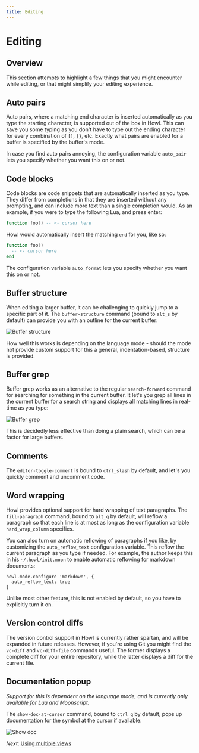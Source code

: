 ```yaml
---
title: Editing
---
```


# Editing

## Overview

This section attempts to highlight a few things that you might encounter while
editing, or that might simplify your editing experience.

## Auto pairs

Auto pairs, where a matching end character is inserted automatically as you type
the starting character, is supported out of the box in Howl. This can save you
some typing as you don't have to type out the ending character for every
combination of `[]`, `{}`, etc. Exactly what pairs are enabled for a buffer is
specified by the buffer's mode.

In case you find auto pairs annoying, the configuration variable
`auto_pair` lets you specify whether you want this on or not.

## Code blocks

Code blocks are code snippets that are automatically inserted as you type. They
differ from completions in that they are inserted without any prompting, and can
include more text than a single completion would. As an example, if you were to
type the following Lua, and press enter:

```lua
function foo() -- <- cursor here
```

Howl would automatically insert the matching `end` for you, like so:

```lua
function foo()
  -- <- cursor here
end
```

The configuration variable `auto_format` lets you specify whether you want this on
or not.

## Buffer structure

When editing a larger buffer, it can be challenging to quickly jump to a
specific part of it. The `buffer-structure` command (bound to `alt_s` by
default) can provide you with an outline for the current buffer:

![Buffer structure](/images/doc/buffer-structure.png)

How well this works is depending on the language mode - should the mode not
provide custom support for this a general, indentation-based, structure is
provided.

## Buffer grep

Buffer grep works as an alternative to the regular `search-forward` command for
searching for something in the current buffer. It let's you grep all lines in
the current buffer for a search string and displays all matching lines in
real-time as you type:

![Buffer grep](/images/doc/buffer-grep.png)

This is decidedly less effective than doing a plain search, which can be a
factor for large buffers.

## Comments

The `editor-toggle-comment` is bound to `ctrl_slash` by default, and let's you
quickly comment and uncomment code.

## Word wrapping

Howl provides optional support for hard wrapping of text paragraphs. The
`fill-paragraph` command, bound to `alt_q` by default, will reflow a paragraph
so that each line is at most as long as the configuration variable
`hard_wrap_column` specifies.

You can also turn on automatic reflowing of paragraphs if you like, by
customizing the `auto_reflow_text` configuration variable. This reflow the
current paragraph as you type if needed. For example, the author keeps this in
his `~/.howl/init.moon` to enable automatic reflowing for markdown documents:

```moonscript
howl.mode.configure 'markdown', {
  auto_reflow_text: true
}
```

Unlike most other feature, this is not enabled by default, so you have to
explicitly turn it on.

## Version control diffs

The version control support in Howl is currently rather spartan, and will be
expanded in future releases. However, if you're using Git you might find the
`vc-diff` and `vc-diff-file` commands useful. The former displays a complete
diff for your entire repository, while the latter displays a diff for the
current file.

## Documentation popup

_Support for this is dependent on the language mode, and is currently only
available for Lua and Moonscript._

The `show-doc-at-cursor` command, bound to `ctrl_q` by default, pops up
documentation for the symbol at the cursor if available:

![Show doc](/images/doc/show-doc.png)

*Next*: [Using multiple views](views.html)

